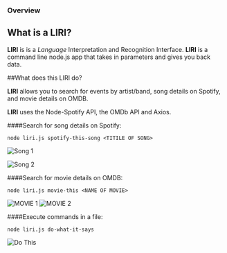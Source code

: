 ### Overview

## What is a LIRI? 

**LIRI**  is is a _Language_ Interpretation and Recognition Interface. **LIRI** is a command line node.js app that takes in parameters and gives you back data.

##What does this LIRI do?

**LIRI** allows you to search for events by artist/band, song details on Spotify, and movie details on OMDB.

**LIRI** uses the Node-Spotify API, the OMDb API and Axios.

####Search for song details on Spotify:

```node liri.js spotify-this-song <TITILE OF SONG>```

![Song 1](images/song1.png "Racks In The Middle")

![Song 2](images/song2.png "Walk This Way")

 

####Search for movie details on OMDB:

```node liri.js movie-this <NAME OF MOVIE>```

![MOVIE 1](images/movie1.png "The Notebook")
![MOVIE 2](images/movie2.png "Mr. Nobody")

####Execute commands in a file:

```node liri.js do-what-it-says```

![Do This](images/whatitsays.png "I Want It That Way")